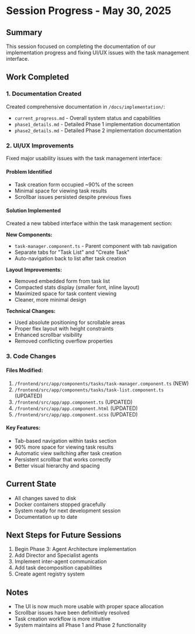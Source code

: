 # Session Progress - May 30, 2025

## Summary
This session focused on completing the documentation of our implementation progress and fixing UI/UX issues with the task management interface.

## Work Completed

### 1. Documentation Created
Created comprehensive documentation in `/docs/implementation/`:
- `current_progress.md` - Overall system status and capabilities
- `phase1_details.md` - Detailed Phase 1 implementation documentation
- `phase2_details.md` - Detailed Phase 2 implementation documentation

### 2. UI/UX Improvements
Fixed major usability issues with the task management interface:

#### Problem Identified
- Task creation form occupied ~90% of the screen
- Minimal space for viewing task results
- Scrollbar issues persisted despite previous fixes

#### Solution Implemented
Created a new tabbed interface within the task management section:

**New Components:**
- `task-manager.component.ts` - Parent component with tab navigation
- Separate tabs for "Task List" and "Create Task"
- Auto-navigation back to list after task creation

**Layout Improvements:**
- Removed embedded form from task list
- Compacted stats display (smaller font, inline layout)
- Maximized space for task content viewing
- Cleaner, more minimal design

**Technical Changes:**
- Used absolute positioning for scrollable areas
- Proper flex layout with height constraints
- Enhanced scrollbar visibility
- Removed conflicting overflow properties

### 3. Code Changes

#### Files Modified:
1. `/frontend/src/app/components/tasks/task-manager.component.ts` (NEW)
2. `/frontend/src/app/components/tasks/task-list.component.ts` (UPDATED)
3. `/frontend/src/app/app.component.ts` (UPDATED)
4. `/frontend/src/app/app.component.html` (UPDATED)
5. `/frontend/src/app/app.component.scss` (UPDATED)

#### Key Features:
- Tab-based navigation within tasks section
- 90% more space for viewing task results
- Automatic view switching after task creation
- Persistent scrollbar that works correctly
- Better visual hierarchy and spacing

## Current State
- All changes saved to disk
- Docker containers stopped gracefully
- System ready for next development session
- Documentation up to date

## Next Steps for Future Sessions
1. Begin Phase 3: Agent Architecture implementation
2. Add Director and Specialist agents
3. Implement inter-agent communication
4. Add task decomposition capabilities
5. Create agent registry system

## Notes
- The UI is now much more usable with proper space allocation
- Scrollbar issues have been definitively resolved
- Task creation workflow is more intuitive
- System maintains all Phase 1 and Phase 2 functionality